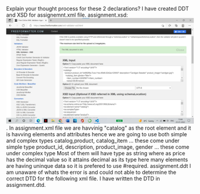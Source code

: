 Explain your thought process for these 2 declarations?
I have created DDT and XSD for assignemnt.xml file. 
assignment.xsd:
![validation of xsdd](/week-3/assignments/images/3.jpg). 
In assignment.xml file we are havvinig "catalog" as the root element and it is havving elements and attributes 
hence we are going to use both simple and complex types
catalog,product, catalog_item ... these come under simple type
product_id, description, product_image, gender ... these come under complex type
Most of them will have type as string where as price has the decimal value so it attains decimal as its type
here many elements are having uninque data so it is prefered to use #required.
assignment.ddt
I am unaware of whats the error is and could not able to determine the correct DTD for the following
xml file. I have written the DTD in assignment.dtd.
